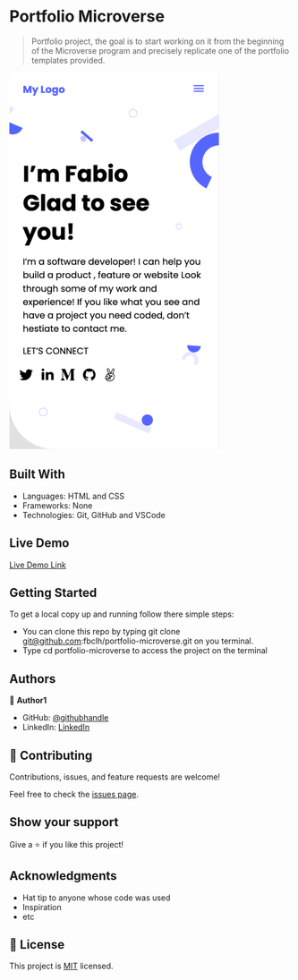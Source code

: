 # Portfolio Microverse

> Portfolio project, the goal is to start working on it from the beginning of the Microverse program and precisely replicate one of the portfolio templates provided.

![screenshot](img/portfolio-microverse.png)

## Built With

- Languages: HTML and CSS
- Frameworks: None
- Technologies: Git, GitHub and VSCode

## Live Demo

[Live Demo Link](https://fbclh.github.io/portfolio-microverse/)

## Getting Started

To get a local copy up and running follow there simple steps:

- You can clone this repo by typing git clone git@github.com:fbclh/portfolio-microverse.git on you terminal.
- Type cd portfolio-microverse to access the project on the terminal

## Authors

👤 **Author1**

- GitHub: [@githubhandle](https://github.com/fbclh)
- LinkedIn: [LinkedIn](https://www.linkedin.com/in/fbclh)

## 🤝 Contributing

Contributions, issues, and feature requests are welcome!

Feel free to check the [issues page](../../issues/).

## Show your support

Give a ⭐️ if you like this project!

## Acknowledgments

- Hat tip to anyone whose code was used
- Inspiration
- etc

## 📝 License

This project is [MIT](./MIT.md) licensed.
